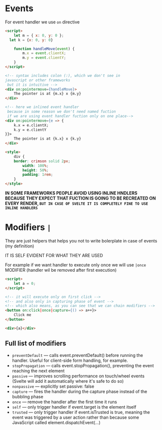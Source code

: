 # Events

For event handler we use `on` directive

```html
<script>
	let m = { x: 0, y: 0 };
  let k = {x: 0, y: 0}

	function handleMove(event) {
		m.x = event.clientX;
		m.y = event.clientY;
	}
</script>

<!-- syntax includes colon (:), which we don't see in
javascript or other frameworks 
 but it is intuitive -->
<div on:pointermove={handleMove}>
	The pointer is at {m.x} x {m.y}
</div>

<!-- here we inlined event handler
 because in some reason we don't need named fuction
 if we are using event handler fuction only on one place-->
<div on:pointermove={e => {
	k.x = e.clientX;
	k.y = e.clientY
}}>
	The pointer is at {k.x} x {k.y}
</div>

<style>
	div {
    border: crimson solid 2px;
		width: 100%;
		height: 50%;
		padding: 1rem;
	}
</style>
```

**IN SOME FRAMEWORKS PEOPLE AVOID USING INLINE HNDLERS BECAUSE THEY EXPECT THAT FUCTION IS GOING TO BE RECREATED ON EVERY RENDER, `BUT IN CASE OF SVELTE IT IS COMPLETELY FINE TO USE INLINE HANDLERS`**

# Modifiers `|`

They are just helpers that helps you not to write bolerplate in case of events (my definition)

IT IS SELF EVIDENT FOR WHAT THEY ARE USED

For example if we want handler to execute only once we will use `|once` MODIFIER (handler wil be removed after first execution)

```html
<script>
	let a = 0;
</script>

<!-- it will execute only on first click -->
<!-- and also only in capturing phase of event -->
<!-- which also means, as you can see that we can chain modifiers -->
<button on:click|once|capture={() => a++}>
	Click me
</button>

<div>{a}</div>
```

## Full list of modifiers

- `preventDefault` — calls event.preventDefault() before running the handler. Useful for client-side form handling, for example.
- `stopPropagation` — calls event.stopPropagation(), preventing the event reaching the next element
- `passive` — improves scrolling performance on touch/wheel events (Svelte will add it automatically where it's safe to do so)
- `nonpassive` — explicitly set passive: false
- `capture` — fires the handler during the capture phase instead of the bubbling phase
- `once` — remove the handler after the first time it runs
- `self` — only trigger handler if event.target is the element itself
- `trusted` — only trigger handler if event.isTrusted is true, meaning the event was triggered by a user action rather than because some JavaScript called element.dispatchEvent(...)




